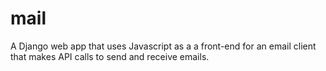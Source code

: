 # mail
A Django web app that uses Javascript as a a front-end for an email client that makes API calls to send and receive emails.
